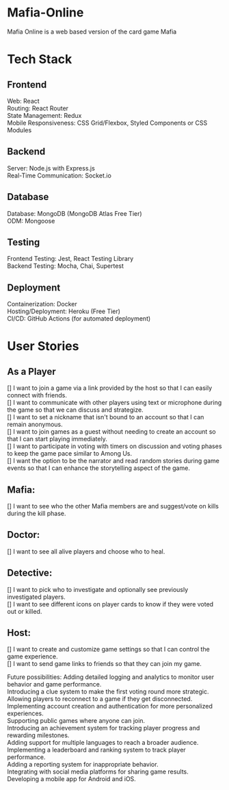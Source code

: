 # Mafia-Online
Mafia Online is a web based version of the card game Mafia

# Tech Stack
## Frontend
Web: React <br />
Routing: React Router <br />
State Management: Redux <br />
Mobile Responsiveness: CSS Grid/Flexbox, Styled Components or CSS Modules <br />

## Backend
Server: Node.js with Express.js <br />
Real-Time Communication: Socket.io <br />

## Database
Database: MongoDB (MongoDB Atlas Free Tier) <br />
ODM: Mongoose <br />

## Testing
Frontend Testing: Jest, React Testing Library <br />
Backend Testing: Mocha, Chai, Supertest <br />

## Deployment
Containerization: Docker <br />
Hosting/Deployment: Heroku (Free Tier) <br />
CI/CD: GitHub Actions (for automated deployment) <br />

# User Stories

## As a Player
[] I want to join a game via a link provided by the host so that I can easily connect with friends. <br />
[] I want to communicate with other players using text or microphone during the game so that we can discuss and strategize. <br />
[] I want to set a nickname that isn't bound to an account so that I can remain anonymous. <br />
[] I want to join games as a guest without needing to create an account so that I can start playing immediately. <br />
[] I want to participate in voting with timers on discussion and voting phases to keep the game pace similar to Among Us. <br />
[] I want the option to be the narrator and read random stories during game events so that I can enhance the storytelling aspect of the game. <br />

## Mafia:
[] I want to see who the other Mafia members are and suggest/vote on kills during the kill phase. <br />

## Doctor:
[] I want to see all alive players and choose who to heal. <br />

## Detective:
[] I want to pick who to investigate and optionally see previously investigated players. <br />
[] I want to see different icons on player cards to know if they were voted out or killed. <br />

## Host:
[] I want to create and customize game settings so that I can control the game experience. <br />
[] I want to send game links to friends so that they can join my game. <br />


Future possibilities:
Adding detailed logging and analytics to monitor user behavior and game performance. <br />
Introducing a clue system to make the first voting round more strategic. <br />
Allowing players to reconnect to a game if they get disconnected. <br />
Implementing account creation and authentication for more personalized experiences. <br />
Supporting public games where anyone can join. <br />
Introducing an achievement system for tracking player progress and rewarding milestones. <br />
Adding support for multiple languages to reach a broader audience. <br />
Implementing a leaderboard and ranking system to track player performance. <br />
Adding a reporting system for inappropriate behavior. <br />
Integrating with social media platforms for sharing game results. <br />
Developing a mobile app for Android and iOS. <br />
